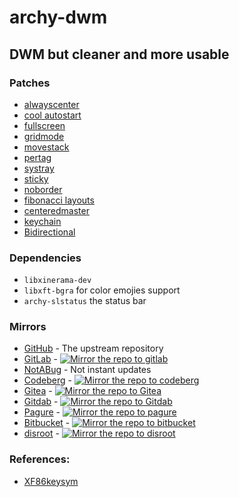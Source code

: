 # archy-dwm
## DWM but cleaner and more usable

### Patches
- [alwayscenter](https://dwm.suckless.org/patches/alwayscenter)
- [cool autostart](https://dwm.suckless.org/patches/cool_autostart)
- [fullscreen](https://dwm.suckless.org/patches/fullscreen)
- [gridmode](https://dwm.suckless.org/patches/gridmode)
- [movestack](https://dwm.suckless.org/patches/movestack)
- [pertag](https://dwm.suckless.org/patches/pertag)
- [systray](https://dwm.suckless.org/patches/systray)
- [sticky](https://dwm.suckless.org/patches/sticky)
- [noborder](https://dwm.suckless.org/patches/noborder)
- [fibonacci layouts](https://dwm.suckless.org/patches/fibonacci)
- [centeredmaster](https://dwm.suckless.org/patches/centeredmaster)
- [keychain](https://dwm.suckless.org/patches/keychain)
- [Bidirectional](https://dwm.suckless.org/patches/bidi)


### Dependencies
- `libxinerama-dev`
- `libxft-bgra` for color emojies support
- `archy-slstatus` the status bar

### Mirrors
* [GitHub](https://github.com/archy-linux/archy-dwm) - The upstream repository
* [GitLab](https://gitlab.com/archy-linux/archy-dwm) - [![Mirror the repo to gitlab](https://github.com/archy-linux/archy-dwm/actions/workflows/gitlab-mirror.yml/badge.svg)](https://github.com/archy-linux/archy-dwm/actions/workflows/gitlab-mirror.yml)
* [NotABug](https://notabug.org/archy-linux/archy-dwm) - Not instant updates
* [Codeberg](https://codeberg.org/archy-linux/archy-dwm) - [![Mirror the repo to codeberg](https://github.com/archy-linux/archy-dwm/actions/workflows/codeberg-mirror.yml/badge.svg)](https://github.com/archy-linux/archy-dwm/actions/workflows/codeberg-mirror.yml)
* [Gitea](https://gitea.com/archy-linux/archy-dwm) - [![Mirror the repo to Gitea](https://github.com/archy-linux/archy-dwm/actions/workflows/gitea-mirror.yml/badge.svg)](https://github.com/archy-linux/archy-dwm/actions/workflows/gitea-mirror.yml)
* [Gitdab](https://gitdab.com/archy-linux/archy-dwm) - [![Mirror the repo to Gitdab](https://github.com/archy-linux/archy-dwm/actions/workflows/gitdab-mirror.yml/badge.svg)](https://github.com/archy-linux/archy-dwm/actions/workflows/gitdab-mirror.yml)
* [Pagure](https://pagure.io/archy-dwm) - [![Mirror the repo to pagure](https://github.com/archy-linux/archy-dwm/actions/workflows/pagure-mirror.yml/badge.svg)](https://github.com/archy-linux/archy-dwm/actions/workflows/pagure-mirror.yml)
* [Bitbucket](https://bitbucket.org/anas_elgarhy/archy-dwm) - [![Mirror the repo to bitbucket](https://github.com/archy-linux/archy-dwm/actions/workflows/bitbucket-mirror.yml/badge.svg)](https://github.com/archy-linux/archy-dwm/actions/workflows/bitbucket-mirror.yml)
* [disroot](https://git.disroot.org/archy-linux/archy-dwm) - [![Mirror the repo to disroot](https://github.com/archy-linux/archy-dwm/actions/workflows/disroot-mirror.yml/badge.svg)](https://github.com/archy-linux/archy-dwm/actions/workflows/disroot-mirror.yml)

### References:
- [XF86keysym](https://cgit.freedesktop.org/xorg/proto/x11proto/tree/XF86keysym.h)
